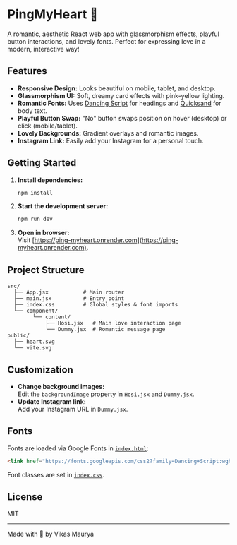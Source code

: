 # PingMyHeart 💖

A romantic, aesthetic React web app with glassmorphism effects, playful button interactions, and lovely fonts. Perfect for expressing love in a modern, interactive way!

## Features

- **Responsive Design:** Looks beautiful on mobile, tablet, and desktop.
- **Glassmorphism UI:** Soft, dreamy card effects with pink-yellow lighting.
- **Romantic Fonts:** Uses [Dancing Script](https://fonts.google.com/specimen/Dancing+Script) for headings and [Quicksand](https://fonts.google.com/specimen/Quicksand) for body text.
- **Playful Button Swap:** "No" button swaps position on hover (desktop) or click (mobile/tablet).
- **Lovely Backgrounds:** Gradient overlays and romantic images.
- **Instagram Link:** Easily add your Instagram for a personal touch.

## Getting Started

1. **Install dependencies:**
   ```bash
   npm install
   ```
2. **Start the development server:**
   ```bash
   npm run dev
   ```
3. **Open in browser:**  
   Visit [https://ping-myheart.onrender.com](https://ping-myheart.onrender.com).

## Project Structure

```
src/
  ├── App.jsx           # Main router
  ├── main.jsx          # Entry point
  ├── index.css         # Global styles & font imports
  └── component/
        └── content/
            ├── Hosi.jsx   # Main love interaction page
            └── Dummy.jsx  # Romantic message page
public/
  ├── heart.svg
  └── vite.svg
```

## Customization

- **Change background images:**  
  Edit the `backgroundImage` property in `Hosi.jsx` and `Dummy.jsx`.
- **Update Instagram link:**  
  Add your Instagram URL in `Dummy.jsx`.

## Fonts

Fonts are loaded via Google Fonts in [`index.html`](index.html):
```html
<link href="https://fonts.googleapis.com/css2?family=Dancing+Script:wght@700&family=Quicksand:wght@400;600&display=swap" rel="stylesheet">
```
Font classes are set in [`index.css`](src/index.css).

## License

MIT

---

Made with 💖 by Vikas Maurya
